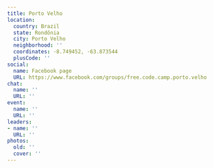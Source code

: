 ```yaml
---
title: Porto Velho
location:
  country: Brazil
  state: Rondônia
  city: Porto Velho
  neighborhood: ''
  coordinates: -8.749452, -63.873544
  plusCode: ''
social:
  name: Facebook page
  URL: https://www.facebook.com/groups/free.code.camp.porto.velho
chat:
  name: ''
  URL: ''
event:
  name: ''
  URL: ''
leaders:
- name: ''
  URL: ''
photos:
  old: ''
  cover: ''
---
```


